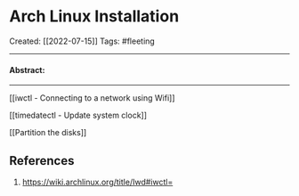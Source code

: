 

# Arch Linux Installation
Created:  [[2022-07-15]]
Tags: #fleeting 

---
#### Abstract:


---
[[iwctl - Connecting to a network using Wifi]]

[[timedatectl - Update system clock]]

[[Partition the disks]]






## References
1. https://wiki.archlinux.org/title/Iwd#iwctl=